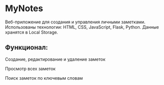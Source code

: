 # MyNotes
Веб-приложение для создания и управления личными заметками. 
Использованы технологии: HTML, CSS, JavaScript, Flask, Python. Данные хранятся в Local Storage.

## Функционал:

  Создание, редактирование и удаление заметок
  
  Просмотр всех заметок
  
  Поиск заметок по ключевым словам
